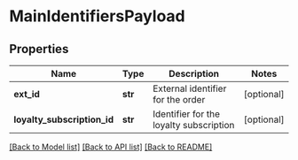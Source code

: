 # MainIdentifiersPayload

## Properties
Name | Type | Description | Notes
------------ | ------------- | ------------- | -------------
**ext_id** | **str** | External identifier for the order | [optional] 
**loyalty_subscription_id** | **str** | Identifier for the loyalty subscription | [optional] 

[[Back to Model list]](../README.md#documentation-for-models) [[Back to API list]](../README.md#documentation-for-api-endpoints) [[Back to README]](../README.md)


